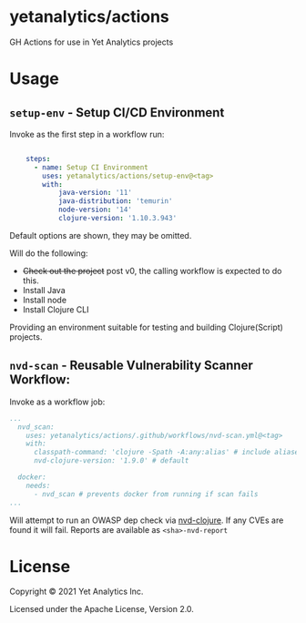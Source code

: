 # yetanalytics/actions

GH Actions for use in Yet Analytics projects

# Usage

## `setup-env` - Setup CI/CD Environment

Invoke as the first step in a workflow run:

``` yaml

    steps:
      - name: Setup CI Environment
        uses: yetanalytics/actions/setup-env@<tag>
        with:
            java-version: '11'
            java-distribution: 'temurin'
            node-version: '14'
            clojure-version: '1.10.3.943'

```

Default options are shown, they may be omitted.

Will do the following:

* ~~Check out the project~~ post v0, the calling workflow is expected to do this.
* Install Java
* Install node
* Install Clojure CLI

Providing an environment suitable for testing and building Clojure(Script) projects.

## `nvd-scan` - Reusable Vulnerability Scanner Workflow:

Invoke as a workflow job:

``` yaml
...
  nvd_scan:
    uses: yetanalytics/actions/.github/workflows/nvd-scan.yml@<tag>
    with:
      classpath-command: 'clojure -Spath -A:any:alias' # include aliases you want to check or omit the input
      nvd-clojure-version: '1.9.0' # default

  docker:
    needs:
      - nvd_scan # prevents docker from running if scan fails
...

```

Will attempt to run an OWASP dep check via [nvd-clojure](https://github.com/rm-hull/nvd-clojure/blob/master/README.md). If any CVEs are found it will fail. Reports are available as `<sha>-nvd-report`

# License

Copyright © 2021 Yet Analytics Inc.

Licensed under the Apache License, Version 2.0.
